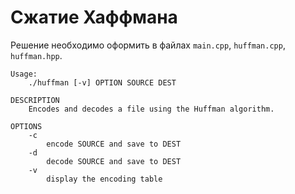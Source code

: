 # Сжатие Хаффмана

Решение необходимо оформить в файлах `main.cpp`, `huffman.cpp`,
`huffman.hpp`.

```
Usage:
    ./huffman [-v] OPTION SOURCE DEST

DESCRIPTION
    Encodes and decodes a file using the Huffman algorithm.

OPTIONS
    -c
        encode SOURCE and save to DEST
    -d
        decode SOURCE and save to DEST
    -v
        display the encoding table
```
